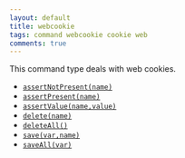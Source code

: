 ```yaml
---
layout: default
title: webcookie
tags: command webcookie cookie web
comments: true
---
```


This command type deals with web cookies.


- [`assertNotPresent(name)`](assertNotPresent(name))
- [`assertPresent(name)`](assertPresent(name))
- [`assertValue(name,value)`](assertValue(name,value))
- [`delete(name)`](delete(name))
- [`deleteAll()`](deleteAll())
- [`save(var,name)`](save(var,name))
- [`saveAll(var)`](saveAll(var))
